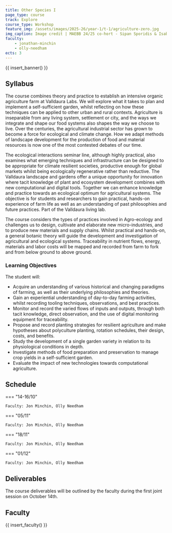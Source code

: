 ```yaml
---
title: Other Species I
page_type: course
track: Explore
course_type: Workshop
feature_img: /assets/images/2025-26/year-1/t-1/agriculture-zero.jpg
img_caption: Image credit | MAEBB 24/25 co-hort - Sipan Sporidis & Isabel Flores
faculty:
    - jonathan-minchin
    - olly-needham
ects: 3
---
```


{{ insert_banner() }}

## Syllabus

The course combines theory and practice to establish an intensive organic agriculture farm at Valldaura Labs. We will explore what it takes to plan and implement a self-sufficient garden, whilst reflecting on how these techniques can be applied to other urban and rural contexts. Agriculture is inseparable from any living system, settlement or city, and the ways we integrate and shape our food systems also shapes the way we choose to live. Over the centuries, the agricultural industrial sector has grown to become a force for ecological and climate change. How we adapt methods of landscape development for the production of food and material resources is now one of the most contested debates of our time.

The ecological interactions seminar line, although highly practical, also examines what emerging techniques and infrastructure can be designed to be appropriate for climate resilient societies, productive enough for global markets whilst being ecologically regenerative rather than reductive. The Valldaura landscape and gardens offer a unique opportunity for innovation where tacit knowledge of plant and ecosystem development combines with new computational and digital tools. Together we can enhance knowledge and practice towards an ecological optimum for agricultural systems. The objective is for students and researchers to gain practical, hands-on experience of farm life as well as an understanding of past philosophies and future practices. Part of the Valldaura living lab.

The course considers the types of practices involved in Agro-ecology and challenges us to design, cultivate and elaborate new micro-industries, and to produce new materials and supply chains. Whilst practical and hands-on, a general botanic theory will guide the development and investigation of agricultural and ecological systems. Traceability in nutrient flows, energy, materials and labor costs will be mapped and recorded from farm to fork and from below ground to above ground.


### Learning Objectives

The student will:

- Acquire an understanding of various historical and changing paradigms of farming, as well as their underlying philosophies and theories. 
- Gain an experiential understanding of day-to-day farming activities, whilst recording tooling techniques, observations, and best practices. 
- Monitor and record the varied flows of inputs and outputs, through both tacit knowledge, direct observation, and the use of digital monitoring equipment for traceability. 
- Propose and record planting strategies for resilient agriculture and make hypotheses about polyculture planting, rotation schedules, their design, costs, and benefits.
- Study the development of a single garden variety in relation to its physiological conditions in depth. 
- Investigate methods of food preparation and preservation to manage crop yields in a self-sufficient garden.
- Evaluate the impact of new technologies towards computational agriculture. 

## Schedule

=== "14-16/10"

    Faculty: Jon Minchin, Olly Needham

=== "05/11"

    Faculty: Jon Minchin, Olly Needham

=== "18/11"

    Faculty: Jon Minchin, Olly Needham

=== "01/12"

    Faculty: Jon Minchin, Olly Needham


## Deliverables

The course deliverables will be outlined by the faculty during the first joint session on October 14th.


## Faculty

{{ insert_faculty() }}
